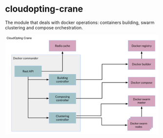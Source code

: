 # cloudopting-crane
The module that deals with docker operations: containers building, swarm clustering and compose orchestration.

![Module diagram](/readmeResources/diagram.svg)
